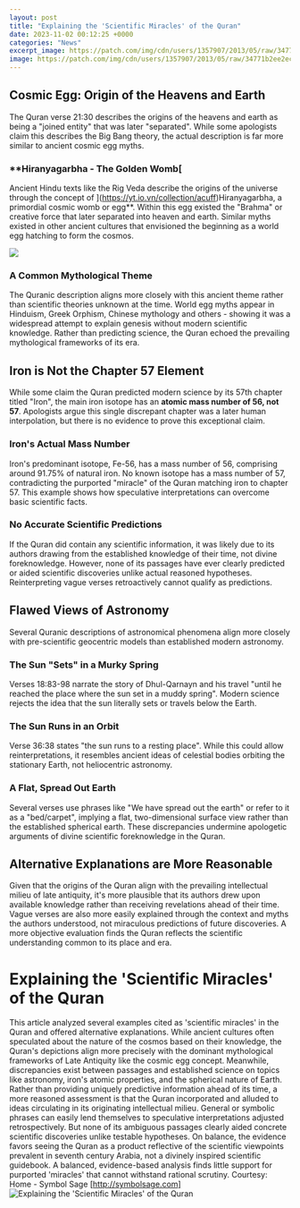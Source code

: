 ```yaml
---
layout: post
title: "Explaining the 'Scientific Miracles' of the Quran"
date: 2023-11-02 00:12:25 +0000
categories: "News"
excerpt_image: https://patch.com/img/cdn/users/1357907/2013/05/raw/34771b2ee2ec6057e96e149b578937e9.png?width=984
image: https://patch.com/img/cdn/users/1357907/2013/05/raw/34771b2ee2ec6057e96e149b578937e9.png?width=984
---
```


## Cosmic Egg: Origin of the Heavens and Earth
The Quran verse 21:30 describes the origins of the heavens and earth as being a "joined entity" that was later "separated". While some apologists claim this describes the Big Bang theory, the actual description is far more similar to ancient cosmic egg myths. 
### **Hiranyagarbha - The Golden Womb[
Ancient Hindu texts like the Rig Veda describe the origins of the universe through the concept of ](https://yt.io.vn/collection/acuff)Hiranyagarbha, a primordial cosmic womb or egg**. Within this egg existed the "Brahma" or creative force that later separated into heaven and earth. Similar myths existed in other ancient cultures that envisioned the beginning as a world egg hatching to form the cosmos. 

![](https://images.collegiatelink.net/clink/images/30260bb4-f863-410c-8f72-e4e9874eb75cb189205e-5ea3-4aee-85a9-e8855f9d8812.jpg)
### A Common Mythological Theme
The Quranic description aligns more closely with this ancient theme rather than scientific theories unknown at the time. World egg myths appear in Hinduism, Greek Orphism, Chinese mythology and others - showing it was a widespread attempt to explain genesis without modern scientific knowledge. Rather than predicting science, the Quran echoed the prevailing mythological frameworks of its era.
## Iron is Not the Chapter 57 Element
While some claim the Quran predicted modern science by its 57th chapter titled "Iron", the main iron isotope has an **atomic mass number of 56, not 57**. Apologists argue this single discrepant chapter was a later human interpolation, but there is no evidence to prove this exceptional claim. 
### Iron's Actual Mass Number
Iron's predominant isotope, Fe-56, has a mass number of 56, comprising around 91.75% of natural iron. No known isotope has a mass number of 57, contradicting the purported "miracle" of the Quran matching iron to chapter 57. This example shows how speculative interpretations can overcome basic scientific facts.
### No Accurate Scientific Predictions 
If the Quran did contain any scientific information, it was likely due to its authors drawing from the established knowledge of their time, not divine foreknowledge. However, none of its passages have ever clearly predicted or aided scientific discoveries unlike actual reasoned hypotheses. Reinterpreting vague verses retroactively cannot qualify as predictions.
## Flawed Views of Astronomy 
Several Quranic descriptions of astronomical phenomena align more closely with pre-scientific geocentric models than established modern astronomy. 
### **The Sun "Sets" in a Murky Spring**
Verses 18:83-98 narrate the story of Dhul-Qarnayn and his travel "until he reached the place where the sun set in a muddy spring". Modern science rejects the idea that the sun literally sets or travels below the Earth. 
### **The Sun Runs in an Orbit** 
Verse 36:38 states "the sun runs to a resting place". While this could allow reinterpretations, it resembles ancient ideas of celestial bodies orbiting the stationary Earth, not heliocentric astronomy. 
### A Flat, Spread Out Earth
Several verses use phrases like "We have spread out the earth" or refer to it as a "bed/carpet", implying a flat, two-dimensional surface view rather than the established spherical earth. These discrepancies undermine apologetic arguments of divine scientific foreknowledge in the Quran.
## Alternative Explanations are More Reasonable
Given that the origins of the Quran align with the prevailing intellectual milieu of late antiquity, it's more plausible that its authors drew upon available knowledge rather than receiving revelations ahead of their time. Vague verses are also more easily explained through the context and myths the authors understood, not miraculous predictions of future discoveries. A more objective evaluation finds the Quran reflects the scientific understanding common to its place and era.
# Explaining the 'Scientific Miracles' of the Quran
This article analyzed several examples cited as 'scientific miracles' in the Quran and offered alternative explanations. While ancient cultures often speculated about the nature of the cosmos based on their knowledge, the Quran's depictions align more precisely with the dominant mythological frameworks of Late Antiquity like the cosmic egg concept. Meanwhile, discrepancies exist between passages and established science on topics like astronomy, iron's atomic properties, and the spherical nature of Earth. 
Rather than providing uniquely predictive information ahead of its time, a more reasoned assessment is that the Quran incorporated and alluded to ideas circulating in its originating intellectual milieu. General or symbolic phrases can easily lend themselves to speculative interpretations adjusted retrospectively. But none of its ambiguous passages clearly aided concrete scientific discoveries unlike testable hypotheses. On balance, the evidence favors seeing the Quran as a product reflective of the scientific viewpoints prevalent in seventh century Arabia, not a divinely inspired scientific guidebook. A balanced, evidence-based analysis finds little support for purported 'miracles' that cannot withstand rational scrutiny.
Courtesy: Home - Symbol Sage [http://symbolsage.com]
![Explaining the 'Scientific Miracles' of the Quran](https://patch.com/img/cdn/users/1357907/2013/05/raw/34771b2ee2ec6057e96e149b578937e9.png?width=984)